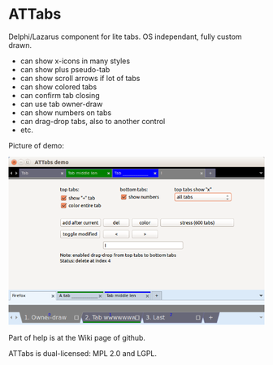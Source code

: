 ATTabs
======

Delphi/Lazarus component for lite tabs. 
OS independant, fully custom drawn.

- can show x-icons in many styles
- can show plus pseudo-tab
- can show scroll arrows if lot of tabs
- can show colored tabs
- can confirm tab closing
- can use tab owner-draw
- can show numbers on tabs
- can drag-drop tabs, also to another control
- etc.

Picture of demo:

![img](img/demo.png?raw=true)

Part of help is at the Wiki page of github.

ATTabs is dual-licensed: MPL 2.0 and LGPL.
